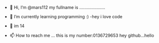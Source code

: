 - 👋 Hi, I’m @mars112
my fullname is .....................

- 🌱 I’m currently learning programming  :)
-hey i love code
- 💞️ im 14
- 📫 How to reach me ...
this is my number:0136729653
hey github...hello
<!---
mars112/mars112 is a ✨ special ✨ repository because its `README.md` (this file) appears on your GitHub profile.
You can click the Preview link to take a look at your changes.
--->
